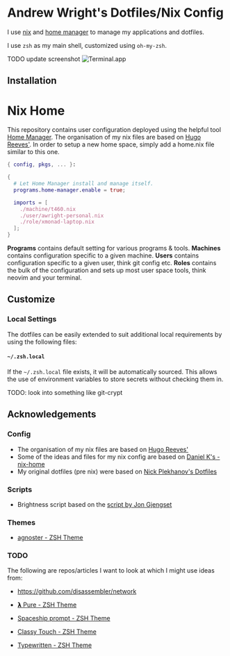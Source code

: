 # Andrew Wright's Dotfiles/Nix Config

I use [nix]() and [home manager]() to manage my applications and dotfiles.

I use `zsh` as my main shell, customized using `oh-my-zsh`.

TODO update screenshot
![Terminal.app](https://raw.github.com/nicksp/dotfiles/master/iterm/nick-terminal.png)

## Installation

# Nix Home

This repository contains user configuration deployed using the helpful tool [Home Manager](https://github.com/rycee/home-manager). The organisation of my nix files are based on [Hugo Reeves'](https://hugoreeves.com/posts/2019/nix-home). In order to setup a new home space, simply add a home.nix file similar to this one.

```nix
{ config, pkgs, ... }:

{
  # Let Home Manager install and manage itself.
  programs.home-manager.enable = true;

  imports = [
    ./machine/t460.nix
    ./user/awright-personal.nix
    ./role/xmonad-laptop.nix
  ];
}
```

**Programs** contains default setting for various programs & tools.
**Machines** contains configuration specific to a given machine.
**Users** contains configuration specific to a given user, think git config etc.
**Roles** contains the bulk of the configuration and sets up most user space tools, think neovim and your terminal.

## Customize

### Local Settings

The dotfiles can be easily extended to suit additional local requirements by using the following files:

#### `~/.zsh.local`

If the `~/.zsh.local` file exists, it will be automatically sourced. This allows the use of environment variables to store secrets without checking them in.

TODO: look into something like git-crypt

## Acknowledgements

### Config
- The organisation of my nix files are based on [Hugo Reeves'](https://hugoreeves.com/posts/2019/nix-home)
- Some of the ideas and files for my nix config are based on [Daniel K's - nix-home](https://github.com/danieldk/nix-home)
- My original dotfiles (pre nix) were based on [Nick Plekhanov's Dotfiles](https://github.com/nicksp/dotfiles)

### Scripts
- Brightness script based on the [script by Jon Gjengset](https://github.com/jonhoo/configs/blob/master/bins/bin/adjust-brightness)

### Themes

- [agnoster - ZSH Theme](https://github.com/agnoster/agnoster-zsh-theme)

### TODO
The following are repos/articles I want to look at which I might use ideas from:

- https://github.com/disassembler/network

- [𝝺 Pure - ZSH Theme](https://github.com/marszall87/lambda-pure)
- [Spaceship prompt - ZSH Theme](https://github.com/denysdovhan/spaceship-prompt)
- [Classy Touch - ZSH Theme](https://github.com/yarisgutierrez/classyTouch_oh-my-zsh)
- [Typewritten - ZSH Theme](https://github.com/reobin/typewritten)

